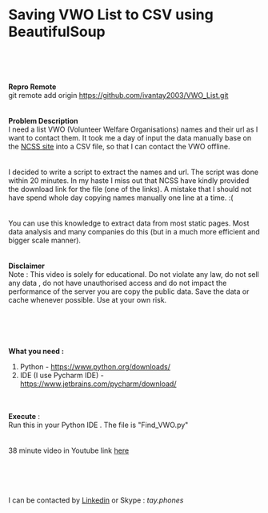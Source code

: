 
# Saving VWO List to CSV using BeautifulSoup #
<br><br><br>

__Repro Remote__ <br>
git remote add origin https://github.com/ivantay2003/VWO_List.git
<br><br><br>
__Problem Description__<br>
I need a list VWO (Volunteer Welfare Organisations) names and their url as I want to contact them. It took me a day of input the data manually base on the [NCSS site](https://www.ncss.gov.sg/GatewayPages/Social-Service-Organisations/Membership/List-of-NCSS-Members) into a CSV file, so that I can contact the VWO offline.
<br><br><br>
I decided to write a script to extract the names and url. The script was done within 20 minutes. In my haste I miss out that NCSS have kindly provided the download link for the file (one of the links). A mistake that I should not have spend whole day copying names manually one line at a time. :(
<br><br><br>
You can use this knowledge to extract data from most static pages. Most data analysis and many companies do this (but in a much more efficient and bigger scale manner).
<br><br><br>
__Disclaimer__<br>
Note : This video is solely for educational. Do not violate any law, do not sell any data , do not have unauthorised access and do not impact the performance of the server you are copy the public data. Save the data or cache whenever possible. Use at your own risk.
<br><br><br><br><br><br>
__What you need :__
1. Python - https://www.python.org/downloads/<br>
2. IDE (I use Pycharm IDE) - https://www.jetbrains.com/pycharm/download/
<br><br><br>

__Execute__ :<br>
Run this in your Python IDE . The file is "Find_VWO.py"
<br><br><br>
38 minute video in Youtube link [here](https://youtu.be/7UyOezSRtFs)


<br><br><br><br>
I can be contacted by [Linkedin](https://www.linkedin.com/in/ivantay/) or Skype : *tay.phones*


